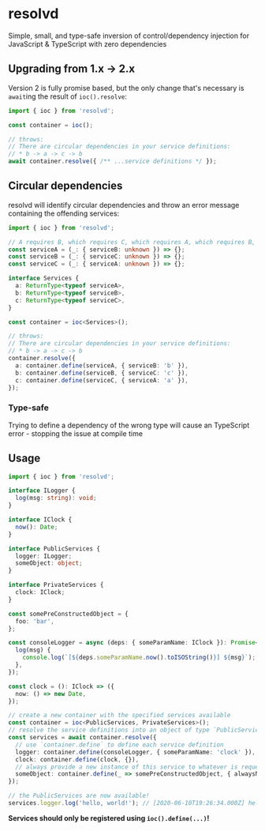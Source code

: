 # resolvd
Simple, small, and type-safe inversion of control/dependency injection for JavaScript & TypeScript with zero dependencies

## Upgrading from 1.x -> 2.x
Version 2 is fully promise based, but the only change that's necessary is `await`ing the result of `ioc().resolve`:

```typescript
import { ioc } from 'resolvd';

const container = ioc();

// throws:
// There are circular dependencies in your service definitions:
// * b -> a -> c -> b
await container.resolve({ /** ...service definitions */ });
```

## Circular dependencies
resolvd will identify circular dependencies and throw an error message containing the offending services:

```typescript
import { ioc } from 'resolvd';

// A requires B, which requires C, which requires A, which requires B, etc.
const serviceA = (_: { serviceB: unknown }) => {};
const serviceB = (_: { serviceC: unknown }) => {};
const serviceC = (_: { serviceA: unknown }) => {};

interface Services {
  a: ReturnType<typeof serviceA>,
  b: ReturnType<typeof serviceB>,
  c: ReturnType<typeof serviceC>,
}

const container = ioc<Services>();

// throws:
// There are circular dependencies in your service definitions:
// * b -> a -> c -> b
container.resolve({
  a: container.define(serviceA, { serviceB: 'b' }),
  b: container.define(serviceB, { serviceC: 'c' }),
  c: container.define(serviceC, { serviceA: 'a' }),
});
```

### Type-safe
Trying to define a dependency of the wrong type will cause an TypeScript error - stopping the issue at compile time

## Usage
```typescript
import { ioc } from 'resolvd';

interface ILogger {
  log(msg: string): void;
}

interface IClock {
  now(): Date;
}

interface PublicServices {
  logger: ILogger;
  someObject: object;
}

interface PrivateServices {
  clock: IClock;
}

const somePreConstructedObject = {
  foo: 'bar',
};

const consoleLogger = async (deps: { someParamName: IClock }): Promise<ILogger> => ({
  log(msg) {
    console.log(`[${deps.someParamName.now().toISOString()}] ${msg}`);
  },
});

const clock = (): IClock => ({
  now: () => new Date,
});

// create a new container with the specified services available
const container = ioc<PublicServices, PrivateServices>();
// resolve the service definitions into an object of type `PublicServices`
const services = await container.resolve({
  // use `container.define` to define each service definition
  logger: container.define(consoleLogger, { someParamName: 'clock' }),
  clock: container.define(clock, {}),
  // always provide a new instance of this service to whatever is requesting it
  someObject: container.define(_ => somePreConstructedObject, { alwaysNewInstance: true }),
});

// the PublicServices are now available!
services.logger.log('hello, world!'); // [2020-06-10T19:26:34.000Z] hello, world!
```

**Services should only be registered using `ioc().define(...)`!**
